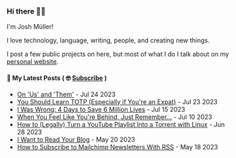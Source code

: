 ### Hi there 👋🏻

I'm Josh Müller!

I love technology, language, writing, people, and creating new things.

I post a few public projects on here, but most of what I do I talk about on my [personal website](https://joshmuller.ca).




#### 📝 My Latest Posts ( 🤓 [Subscribe](https://joshmuller.ca/subscribe) )

<!-- BLOG-POST-LIST:START -->
- [On &#39;Us&#39; and &#39;Them&#39;](https://joshmuller.ca/writings/2023/us-and-them/) - Jul 24 2023
- [You Should Learn TOTP &lpar;Especially if You&#39;re an Expat&rpar;](https://joshmuller.ca/writings/2023/you-should-learn-totp/) - Jul 23 2023
- [I Was Wrong: 4 Days to Save 6 Million Lives](https://joshmuller.ca/writings/2023/4-days-to-save-6-million-lives/) - Jul 15 2023
- [When You Feel Like You&#39;re Behind, Just Remember...](https://joshmuller.ca/writings/2023/when-you-feel-like-youre-behind-remember/) - Jul 10 2023
- [How to &lpar;Legally&rpar; Turn a YouTube Playlist Into a Torrent with Linux](https://joshmuller.ca/writings/2023/how-to-turn-a-youtube-channel-into-a-torrent/) - Jun 28 2023
- [I Want to Read Your Blog](https://joshmuller.ca/writings/2023/i-want-to-read-your-blog/) - May 20 2023
- [How to Subscribe to Mailchimp Newsletters With RSS](https://joshmuller.ca/writings/2023/subscribe-to-mailchimp-newsletters-with-rss/) - May 18 2023<!-- BLOG-POST-LIST:END -->



<!--
**theJoshMuller/theJoshMuller** is a ✨ _special_ ✨ repository because its `README.md` (this file) appears on your GitHub profile.

Here are some ideas to get you started:

- 🔭 I’m currently working on ...
- 🌱 I’m currently learning ...
- 👯 I’m looking to collaborate on ...
- 🤔 I’m looking for help with ...
- 💬 Ask me about ...
- 📫 How to reach me: ...
- 😄 Pronouns: ...
- ⚡ Fun fact: ...
-->

